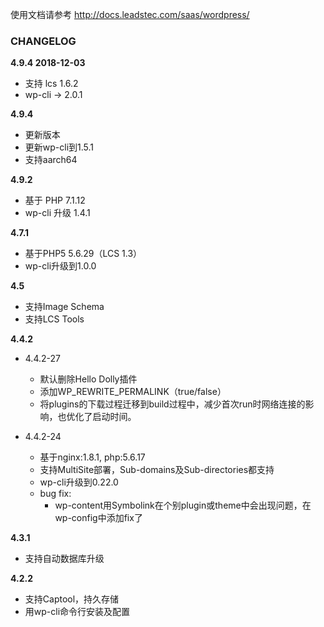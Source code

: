 
使用文档请参考 http://docs.leadstec.com/saas/wordpress/

### CHANGELOG

**4.9.4 2018-12-03**
* 支持 lcs 1.6.2
* wp-cli -> 2.0.1

**4.9.4**
* 更新版本
* 更新wp-cli到1.5.1
* 支持aarch64

**4.9.2**

* 基于 PHP 7.1.12
* wp-cli 升级 1.4.1

**4.7.1**

* 基于PHP5 5.6.29（LCS 1.3）
* wp-cli升级到1.0.0

**4.5**

* 支持Image Schema
* 支持LCS Tools

**4.4.2**

* 4.4.2-27
    - 默认删除Hello Dolly插件
    - 添加WP_REWRITE_PERMALINK（true/false）
    - 将plugins的下载过程迁移到build过程中，减少首次run时网络连接的影响，也优化了启动时间。

* 4.4.2-24
    - 基于nginx:1.8.1, php:5.6.17
    - 支持MultiSite部署，Sub-domains及Sub-directories都支持
    - wp-cli升级到0.22.0
    - bug fix:
        + wp-content用Symbolink在个别plugin或theme中会出现问题，在wp-config中添加fix了

**4.3.1**

* 支持自动数据库升级

**4.2.2**

* 支持Captool，持久存储
* 用wp-cli命令行安装及配置

